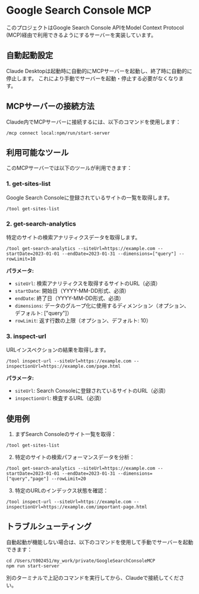 # Google Search Console MCP

このプロジェクトはGoogle Search Console APIをModel Context Protocol (MCP)経由で利用できるようにするサーバーを実装しています。

## 自動起動設定

Claude Desktopは起動時に自動的にMCPサーバーを起動し、終了時に自動的に停止します。
これにより手動でサーバーを起動・停止する必要がなくなります。

## MCPサーバーの接続方法

Claude内でMCPサーバーに接続するには、以下のコマンドを使用します：

```
/mcp connect local:npm/run/start-server
```

## 利用可能なツール

このMCPサーバーでは以下のツールが利用できます：

### 1. get-sites-list

Google Search Consoleに登録されているサイトの一覧を取得します。

```
/tool get-sites-list
```

### 2. get-search-analytics

特定のサイトの検索アナリティクスデータを取得します。

```
/tool get-search-analytics --siteUrl=https://example.com --startDate=2023-01-01 --endDate=2023-01-31 --dimensions=["query"] --rowLimit=10
```

**パラメータ:**
- `siteUrl`: 検索アナリティクスを取得するサイトのURL（必須）
- `startDate`: 開始日（YYYY-MM-DD形式、必須）
- `endDate`: 終了日（YYYY-MM-DD形式、必須）
- `dimensions`: データのグループ化に使用するディメンション（オプション、デフォルト: ["query"]）
- `rowLimit`: 返す行数の上限（オプション、デフォルト: 10）

### 3. inspect-url

URLインスペクションの結果を取得します。

```
/tool inspect-url --siteUrl=https://example.com --inspectionUrl=https://example.com/page.html
```

**パラメータ:**
- `siteUrl`: Search Consoleに登録されているサイトのURL（必須）
- `inspectionUrl`: 検査するURL（必須）

## 使用例

1. まずSearch Consoleのサイト一覧を取得：
```
/tool get-sites-list
```

2. 特定のサイトの検索パフォーマンスデータを分析：
```
/tool get-search-analytics --siteUrl=https://example.com --startDate=2023-01-01 --endDate=2023-01-31 --dimensions=["query","page"] --rowLimit=20
```

3. 特定のURLのインデックス状態を確認：
```
/tool inspect-url --siteUrl=https://example.com --inspectionUrl=https://example.com/important-page.html
```

## トラブルシューティング

自動起動が機能しない場合は、以下のコマンドを使用して手動でサーバーを起動できます：

```
cd /Users/t002451/my_work/private/GoogleSearchConsoleMCP
npm run start-server
```

別のターミナルで上記のコマンドを実行してから、Claudeで接続してください。
